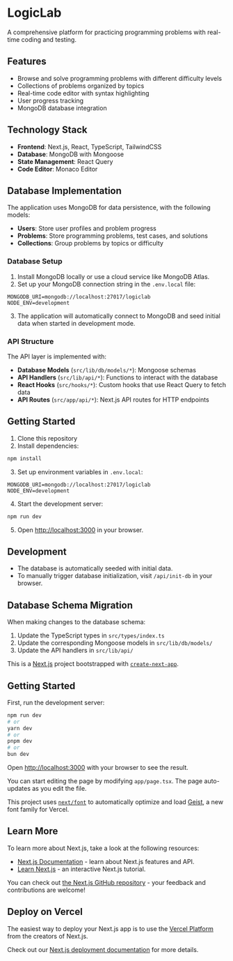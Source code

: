 # LogicLab

A comprehensive platform for practicing programming problems with real-time coding and testing.

## Features

- Browse and solve programming problems with different difficulty levels
- Collections of problems organized by topics
- Real-time code editor with syntax highlighting
- User progress tracking
- MongoDB database integration

## Technology Stack

- **Frontend**: Next.js, React, TypeScript, TailwindCSS
- **Database**: MongoDB with Mongoose
- **State Management**: React Query
- **Code Editor**: Monaco Editor

## Database Implementation

The application uses MongoDB for data persistence, with the following models:

- **Users**: Store user profiles and problem progress
- **Problems**: Store programming problems, test cases, and solutions
- **Collections**: Group problems by topics or difficulty

### Database Setup

1. Install MongoDB locally or use a cloud service like MongoDB Atlas.
2. Set up your MongoDB connection string in the `.env.local` file:

```
MONGODB_URI=mongodb://localhost:27017/logiclab
NODE_ENV=development
```

3. The application will automatically connect to MongoDB and seed initial data when started in development mode.

### API Structure

The API layer is implemented with:

- **Database Models** (`src/lib/db/models/*`): Mongoose schemas
- **API Handlers** (`src/lib/api/*`): Functions to interact with the database
- **React Hooks** (`src/hooks/*`): Custom hooks that use React Query to fetch data
- **API Routes** (`src/app/api/*`): Next.js API routes for HTTP endpoints

## Getting Started

1. Clone this repository
2. Install dependencies:

```bash
npm install
```

3. Set up environment variables in `.env.local`:

```
MONGODB_URI=mongodb://localhost:27017/logiclab
NODE_ENV=development
```

4. Start the development server:

```bash
npm run dev
```

5. Open [http://localhost:3000](http://localhost:3000) in your browser.

## Development

- The database is automatically seeded with initial data.
- To manually trigger database initialization, visit `/api/init-db` in your browser.

## Database Schema Migration

When making changes to the database schema:

1. Update the TypeScript types in `src/types/index.ts`
2. Update the corresponding Mongoose models in `src/lib/db/models/`
3. Update the API handlers in `src/lib/api/`

This is a [Next.js](https://nextjs.org) project bootstrapped with [`create-next-app`](https://nextjs.org/docs/app/api-reference/cli/create-next-app).

## Getting Started

First, run the development server:

```bash
npm run dev
# or
yarn dev
# or
pnpm dev
# or
bun dev
```

Open [http://localhost:3000](http://localhost:3000) with your browser to see the result.

You can start editing the page by modifying `app/page.tsx`. The page auto-updates as you edit the file.

This project uses [`next/font`](https://nextjs.org/docs/app/building-your-application/optimizing/fonts) to automatically optimize and load [Geist](https://vercel.com/font), a new font family for Vercel.

## Learn More

To learn more about Next.js, take a look at the following resources:

- [Next.js Documentation](https://nextjs.org/docs) - learn about Next.js features and API.
- [Learn Next.js](https://nextjs.org/learn) - an interactive Next.js tutorial.

You can check out [the Next.js GitHub repository](https://github.com/vercel/next.js) - your feedback and contributions are welcome!

## Deploy on Vercel

The easiest way to deploy your Next.js app is to use the [Vercel Platform](https://vercel.com/new?utm_medium=default-template&filter=next.js&utm_source=create-next-app&utm_campaign=create-next-app-readme) from the creators of Next.js.

Check out our [Next.js deployment documentation](https://nextjs.org/docs/app/building-your-application/deploying) for more details.
